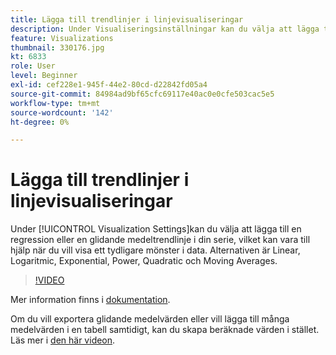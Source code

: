 ```yaml
---
title: Lägga till trendlinjer i linjevisualiseringar
description: Under Visualiseringsinställningar kan du välja att lägga till en regression eller en glidande medeltrendlinje i din radserie som kan hjälpa dig att avbilda ett tydligare mönster i data. Alternativen är Linear, Logaritmic, Exponential, Power, Quadratic och Moving Averages.
feature: Visualizations
thumbnail: 330176.jpg
kt: 6833
role: User
level: Beginner
exl-id: cef228e1-945f-44e2-80cd-d22842fd05a4
source-git-commit: 84984ad9bf65cfc69117e40ac0e0cfe503cac5e5
workflow-type: tm+mt
source-wordcount: '142'
ht-degree: 0%

---
```


# Lägga till trendlinjer i linjevisualiseringar

Under [!UICONTROL Visualization Settings]kan du välja att lägga till en regression eller en glidande medeltrendlinje i din serie, vilket kan vara till hjälp när du vill visa ett tydligare mönster i data. Alternativen är Linear, Logaritmic, Exponential, Power, Quadratic och Moving Averages.

>[!VIDEO](https://video.tv.adobe.com/v/330176/?quality=12&learn=on)

Mer information finns i [dokumentation](https://experienceleague.adobe.com/docs/analytics/analyze/analysis-workspace/visualizations/line.html?lang=en#analysis-workspace).

Om du vill exportera glidande medelvärden eller vill lägga till många medelvärden i en tabell samtidigt, kan du skapa beräknade värden i stället. Läs mer i [den här videon](https://experienceleague.adobe.com/docs/analytics-learn/tutorials/analysis-workspace/visualizations/using-the-cumulative-average-function-to-apply-metric-smoothing.html#analysis-workspace).
